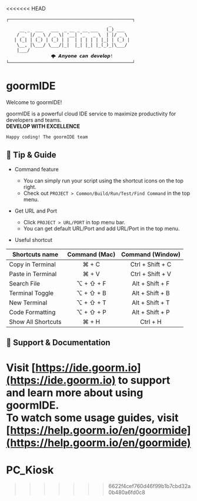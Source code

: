 <<<<<<< HEAD
```
┌───────────────────────────────────────────────┐
                                       _       
     __ _  ___   ___  _ __ _ __ ___   (_) ___  
    / _` |/ _ \ / _ \| '__| '_ ` _ \  | |/ _ \ 
   | (_| | (_) | (_) | |  | | | | | |_| | (_) |
    \__, |\___/ \___/|_|  |_| |_| |_(_)_|\___/ 
    |___/                                      
			     🌩 𝘼𝙣𝙮𝙤𝙣𝙚 𝙘𝙖𝙣 𝙙𝙚𝙫𝙚𝙡𝙤𝙥!
└───────────────────────────────────────────────┘
```

# goormIDE
Welcome to goormIDE!

goormIDE is a powerful cloud IDE service to maximize productivity for developers and teams.  
**DEVELOP WITH EXCELLENCE**  

`Happy coding! The goormIDE team`


## 🔧 Tip & Guide

* Command feature
	* You can simply run your script using the shortcut icons on the top right.
	* Check out `PROJECT > Common/Build/Run/Test/Find Command` in the top menu.
	
* Get URL and Port
	* Click `PROJECT > URL/PORT` in top menu bar.
	* You can get default URL/Port and add URL/Port in the top menu.

* Useful shortcut
	
| Shortcuts name     | Command (Mac) | Command (Window) |
| ------------------ | :-----------: | :--------------: |
| Copy in Terminal   | ⌘ + C         | Ctrl + Shift + C |
| Paste in Terminal  | ⌘ + V         | Ctrl + Shift + V |
| Search File        | ⌥ + ⇧ + F     | Alt + Shift + F  |
| Terminal Toggle    | ⌥ + ⇧ + B     | Alt + Shift + B  |
| New Terminal       | ⌥ + ⇧ + T     | Alt + Shift + T  |
| Code Formatting    | ⌥ + ⇧ + P     | Alt + Shift + P  |
| Show All Shortcuts | ⌘ + H         | Ctrl + H         |

## 💬 Support & Documentation

Visit [https://ide.goorm.io](https://ide.goorm.io) to support and learn more about using goormIDE.  
To watch some usage guides, visit [https://help.goorm.io/en/goormide](https://help.goorm.io/en/goormide)
=======
# PC_Kiosk
>>>>>>> 6622f4cef760d46f99b1b7cbd32a0b480a6fd0c8
